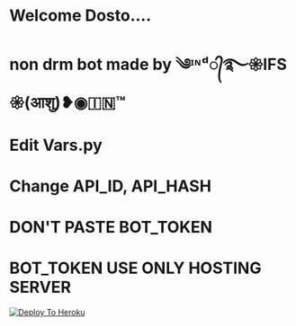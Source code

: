 # Welcome Dosto....
# non drm bot made by ༄ᶦᶰᵈ᭄࿐𑁍IFS𑁍(आशु)❥◉🇮🇳™
# Edit Vars.py
# Change API_ID, API_HASH
# DON'T PASTE BOT_TOKEN
# BOT_TOKEN USE ONLY HOSTING SERVER

[![Deploy To Heroku](https://www.herokucdn.com/deploy/button.svg)](https://heroku.com/deploy?template=https://github.com/lakshaybajarang/Lakshay_Paid.git)
